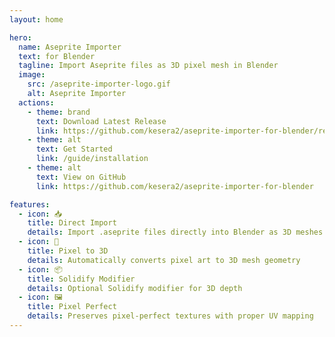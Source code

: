```yaml
---
layout: home

hero:
  name: Aseprite Importer
  text: for Blender
  tagline: Import Aseprite files as 3D pixel mesh in Blender
  image:
    src: /aseprite-importer-logo.gif
    alt: Aseprite Importer
  actions:
    - theme: brand
      text: Download Latest Release
      link: https://github.com/kesera2/aseprite-importer-for-blender/releases/latest
    - theme: alt
      text: Get Started
      link: /guide/installation
    - theme: alt
      text: View on GitHub
      link: https://github.com/kesera2/aseprite-importer-for-blender

features:
  - icon: 📥
    title: Direct Import
    details: Import .aseprite files directly into Blender as 3D meshes
  - icon: 🎲
    title: Pixel to 3D
    details: Automatically converts pixel art to 3D mesh geometry
  - icon: 📦
    title: Solidify Modifier
    details: Optional Solidify modifier for 3D depth
  - icon: 🖼️
    title: Pixel Perfect
    details: Preserves pixel-perfect textures with proper UV mapping
---
```

